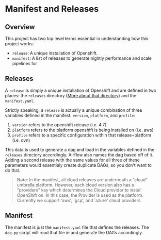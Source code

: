 # Manifest and Releases

## Overview

This project has two top level terms essential in understanding how this project works:

* `release`: A unique installation of Openshift.
* `manifest`: A list of releases to generate nightly performance and scale pipelines for

## Releases

A `release` is simply a unique installation of Openshift and are defined in two places: the `releases` directory ([More about that directory](./variables.md)) and the `manifest.yaml`. 

Strictly speaking, a `release` is actually a unique combination of three variables defined in the manifest: `version`, `platform`, and `profile`:

1. `version` refers to the openshift release (i.e. 4.7)
2. `platform` refers to the platform openshift is being installed on (i.e. aws)
3. `profile` refers to a specific configuration within that release+platform (i.e. ovn)


This data is used to generate a dag and load in the variables defined in the `releases` directory accordingly. Airflow also names the dag based off of it. Adding a second release with the same values for all three of these parameters would essentialy create duplicate DAGs, so you don't want to do that. 

> Note: In the manifest, all cloud releases are underneath a "cloud" umbrella platform. However, each cloud version also has a "providers" key which determines the Cloud provider to install OpenShift on. In this case, the Provider is used as the platform. Currently we support 'aws', 'gcp', and 'azure' cloud providers.



## Manifest

The manifest is just the `manifest.yaml` file that defines the releases. The `dag.py` script will read that file in and generate the DAGs accordingly.

